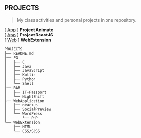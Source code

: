 ## PROJECTS  
> My class activities and personal projects in one repository.
 
[ [App](https://s20016.github.io/Animate/) ] **Project Animate**  
[ [App](https://s20016.github.io/ReactJS/) ] **Project ReactJS**  
[ [Web](https://s20016.github.io/PROJECTS/WebExtension/) ] **WebExtension**  

```
PROJECTS
├── README.md
├── PG
│   ├── C
│   ├── Java
│   ├── JavaScript
│   ├── Kotlin 
│   ├── Python
│   └── Shell
├── RAM
│   ├── IT-Passport
│   └── NightShift 
├── WebApplication
│   ├── ReactJS
│   ├── SocialPreview
│   └── WordPress
│       └── PHP
└── WebExtension
    ├── HTML
    └── CSS/SCSS
```
